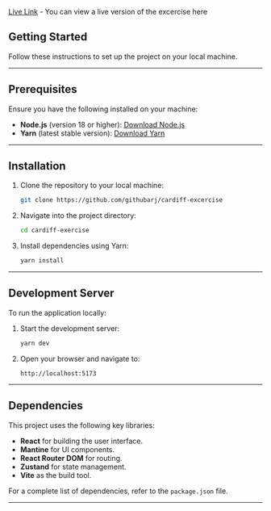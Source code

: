 [Live Link](https://cardiff-open-day.netlify.app/) - You can view a live version of the excercise here

## Getting Started

Follow these instructions to set up the project on your local machine.

---

## Prerequisites

Ensure you have the following installed on your machine:

- **Node.js** (version 18 or higher): [Download Node.js](https://nodejs.org/)
- **Yarn** (latest stable version): [Download Yarn](https://yarnpkg.com/)

---

## Installation

1. Clone the repository to your local machine:

   ```bash
   git clone https://github.com/githubarj/cardiff-excercise
   ```

2. Navigate into the project directory:

   ```bash
   cd cardiff-exercise
   ```

3. Install dependencies using Yarn:

   ```bash
   yarn install
   ```

---

## Development Server

To run the application locally:

1. Start the development server:

   ```bash
   yarn dev
   ```

2. Open your browser and navigate to:

   ```
   http://localhost:5173
   ```

---

## Dependencies

This project uses the following key libraries:

- **React** for building the user interface.
- **Mantine** for UI components.
- **React Router DOM** for routing.
- **Zustand** for state management.
- **Vite** as the build tool.

For a complete list of dependencies, refer to the `package.json` file.

---
